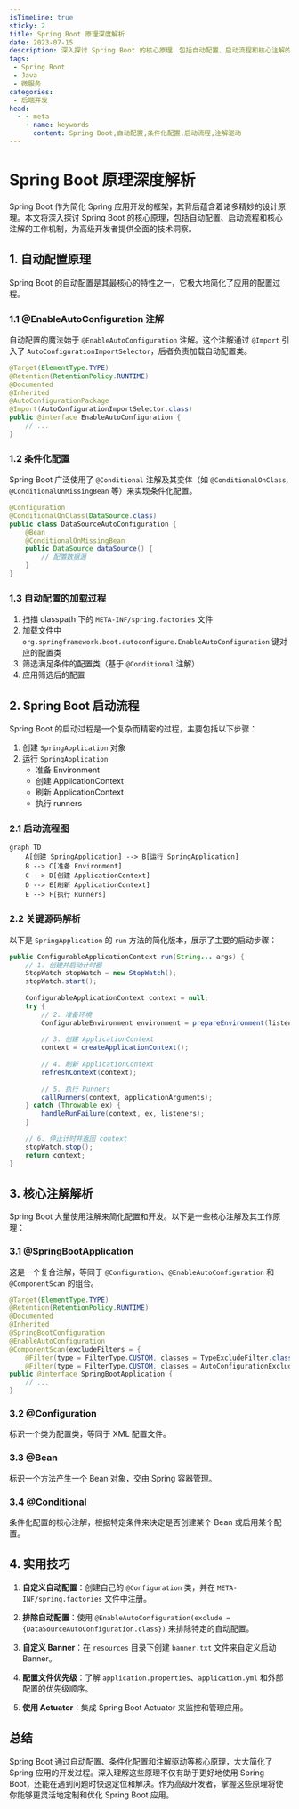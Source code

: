 ```yaml
---
isTimeLine: true
sticky: 2
title: Spring Boot 原理深度解析
date: 2023-07-15
description: 深入探讨 Spring Boot 的核心原理，包括自动配置、启动流程和核心注解的工作机制，为高级开发者提供全面的技术洞察。
tags:
 - Spring Boot
 - Java
 - 微服务
categories:
 - 后端开发
head:
  - - meta
    - name: keywords
      content: Spring Boot,自动配置,条件化配置,启动流程,注解驱动
---
```


# Spring Boot 原理深度解析

Spring Boot 作为简化 Spring 应用开发的框架，其背后蕴含着诸多精妙的设计原理。本文将深入探讨 Spring Boot 的核心原理，包括自动配置、启动流程和核心注解的工作机制，为高级开发者提供全面的技术洞察。

## 1. 自动配置原理

Spring Boot 的自动配置是其最核心的特性之一，它极大地简化了应用的配置过程。

### 1.1 @EnableAutoConfiguration 注解

自动配置的魔法始于 `@EnableAutoConfiguration` 注解。这个注解通过 `@Import` 引入了 `AutoConfigurationImportSelector`，后者负责加载自动配置类。

```java
@Target(ElementType.TYPE)
@Retention(RetentionPolicy.RUNTIME)
@Documented
@Inherited
@AutoConfigurationPackage
@Import(AutoConfigurationImportSelector.class)
public @interface EnableAutoConfiguration {
    // ...
}
```

### 1.2 条件化配置

Spring Boot 广泛使用了 `@Conditional` 注解及其变体（如 `@ConditionalOnClass`, `@ConditionalOnMissingBean` 等）来实现条件化配置。

```java
@Configuration
@ConditionalOnClass(DataSource.class)
public class DataSourceAutoConfiguration {
    @Bean
    @ConditionalOnMissingBean
    public DataSource dataSource() {
        // 配置数据源
    }
}
```

### 1.3 自动配置的加载过程

1. 扫描 classpath 下的 `META-INF/spring.factories` 文件
2. 加载文件中 `org.springframework.boot.autoconfigure.EnableAutoConfiguration` 键对应的配置类
3. 筛选满足条件的配置类（基于 `@Conditional` 注解）
4. 应用筛选后的配置

## 2. Spring Boot 启动流程

Spring Boot 的启动过程是一个复杂而精密的过程，主要包括以下步骤：

1. 创建 `SpringApplication` 对象
2. 运行 `SpringApplication`
   - 准备 Environment
   - 创建 ApplicationContext
   - 刷新 ApplicationContext
   - 执行 runners

### 2.1 启动流程图

```mermaid
graph TD
    A[创建 SpringApplication] --> B[运行 SpringApplication]
    B --> C[准备 Environment]
    C --> D[创建 ApplicationContext]
    D --> E[刷新 ApplicationContext]
    E --> F[执行 Runners]
```

### 2.2 关键源码解析

以下是 `SpringApplication` 的 `run` 方法的简化版本，展示了主要的启动步骤：

```java
public ConfigurableApplicationContext run(String... args) {
    // 1. 创建并启动计时器
    StopWatch stopWatch = new StopWatch();
    stopWatch.start();
    
    ConfigurableApplicationContext context = null;
    try {
        // 2. 准备环境
        ConfigurableEnvironment environment = prepareEnvironment(listeners, applicationArguments);
        
        // 3. 创建 ApplicationContext
        context = createApplicationContext();
        
        // 4. 刷新 ApplicationContext
        refreshContext(context);
        
        // 5. 执行 Runners
        callRunners(context, applicationArguments);
    } catch (Throwable ex) {
        handleRunFailure(context, ex, listeners);
    }
    
    // 6. 停止计时并返回 context
    stopWatch.stop();
    return context;
}
```

## 3. 核心注解解析

Spring Boot 大量使用注解来简化配置和开发。以下是一些核心注解及其工作原理：

### 3.1 @SpringBootApplication

这是一个复合注解，等同于 `@Configuration`、`@EnableAutoConfiguration` 和 `@ComponentScan` 的组合。

```java
@Target(ElementType.TYPE)
@Retention(RetentionPolicy.RUNTIME)
@Documented
@Inherited
@SpringBootConfiguration
@EnableAutoConfiguration
@ComponentScan(excludeFilters = {
    @Filter(type = FilterType.CUSTOM, classes = TypeExcludeFilter.class),
    @Filter(type = FilterType.CUSTOM, classes = AutoConfigurationExcludeFilter.class) })
public @interface SpringBootApplication {
    // ...
}
```

### 3.2 @Configuration

标识一个类为配置类，等同于 XML 配置文件。

### 3.3 @Bean

标识一个方法产生一个 Bean 对象，交由 Spring 容器管理。

### 3.4 @Conditional

条件化配置的核心注解，根据特定条件来决定是否创建某个 Bean 或启用某个配置。

## 4. 实用技巧

1. **自定义自动配置**：创建自己的 `@Configuration` 类，并在 `META-INF/spring.factories` 文件中注册。

2. **排除自动配置**：使用 `@EnableAutoConfiguration(exclude = {DataSourceAutoConfiguration.class})` 来排除特定的自动配置。

3. **自定义 Banner**：在 `resources` 目录下创建 `banner.txt` 文件来自定义启动 Banner。

4. **配置文件优先级**：了解 `application.properties`、`application.yml` 和外部配置的优先级顺序。

5. **使用 Actuator**：集成 Spring Boot Actuator 来监控和管理应用。

## 总结

Spring Boot 通过自动配置、条件化配置和注解驱动等核心原理，大大简化了 Spring 应用的开发过程。深入理解这些原理不仅有助于更好地使用 Spring Boot，还能在遇到问题时快速定位和解决。作为高级开发者，掌握这些原理将使你能够更灵活地定制和优化 Spring Boot 应用。